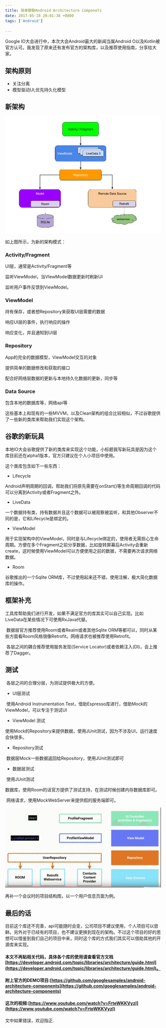 ```yaml
---
title: 简单聊聊Android Architecture Componets
date: 2017-05-18 20:01:38 +0800
tags: ['Android']

---
```


Google IO大会进行中，本次大会Android最大的新闻当属Android O以及Kotlin被官方认可。我发现了原来还有发布官方的架构库，以及推荐使用指南，分享给大家。

##  架构原则

+ 关注分离  
+ 模型驱动UI,优先持久化模型  

<!--more-->

## 新架构

![架构图](/images/imgac_architecture.png)

如上图所示，为新的架构模式：

### Activity/Fragment

UI层，通常是Activity/Fragment等

监听ViewModel，当VIewModel数据更新时刷新UI

监听用户事件反馈到ViewModel。

### ViewModel

持有保存，或者想Repository来获取UI层需要的数据

响应UI层的事件，执行响应的操作

响应变化，并且通知到UI层

### Repository

App的完全的数据模型，ViewModel交互的对象

提供简单的数据修改和获取的接口

配合好网络层数据的更新与本地持久化数据的更新，同步等

### Data Source

包含本地的数据库等，网络api等

这些基本上和现有的一些MVVM，以及Clean架构的组合比较相似，不过谷歌提供了一些新的类库来帮助我们实现这个架构。

## 谷歌的新玩具

本地IO大会谷歌提供了新的类库来实现这个功能，小标题我写新玩具是因为这个库目前还在alpha1版本，官方只建议在个人小项目中使用。

这个类库包含如下一些东西：

+ Lifecycle

Android声明周期的回调，帮助我们将原先需要在onStart()等生命周期回调的代码可以分离到Activity或者Fragment之外。

+ LiveData

一个数据持有类，持有数据并且这个数据可以被观察被监听，和其他Observer不同的是，它和Lifecycle是绑定的。

+ ViewModel

用于实现架构中的ViewModel，同时是与Lifecycle绑定的，使用者无需担心生命周期。方便在多个Fragment之前分享数据，比如旋转屏幕后Activity会重新create，这时候使用ViewModel可以方便使用之前的数据，不需要再次请求网络数据。

+ Room

谷歌推出的一个Sqlite ORM库，不过使用起来还不错，使用注解，极大简化数据库的操作。

## 框架补充

​    工具库帮助我们进行开发，如果不满足官方的库其实可以自己实现。比如LiveData在某些情况下可使用RxJava代替。

​    数据层官方推荐使用Room或者Realm或者其他Sqlite ORM等都可以，同时从某些方面看Room风格很像Retrofit。网络请求也被推荐使用Retrofit。

​    各层之间的耦合推荐使用服务发现(Service Locator)或者依赖注入(DI)，会上推荐了Dagger。

## 测试

​    各层之间的合理分层，为测试提供极大的方便。

+ UI层测试   

​    使用Android Instrumentation Test，借助Espresso库进行，借助Mock的ViewModel，可以专注于测试UI

+ ViewModel 测试    

​    使用Mock的Repository来提供数据，使用JUnit测试，因为不涉及UI，运行速度会快很多。

+ Repository测试

​    数据层Mock一些数据返回给Repository，使用JUnit测试即可

+ 数据层测试   

​    使用JUnit测试

​    数据库，使用Room的话官方提供了测试支持，在测试时候创建内存数据库即可。

​    网络请求，使用MockWebServer来提供假的服务端即可。

![示例](/images/imgac_profilefragment.png)

再补一个会议时的项目结构图，以一个用户信息页面为例。

## 最后的话

​    目前这个库还不完善，api可能随时会变，公司项目不建议使用，个人项目可以尝鲜。另外对于已经有的项目，也不建议更换到现在的架构。不过这个项目的好的思想可以借鉴到我们自己的项目中来，同时这个库的方式我们其实可以借助其他的开源库来实现。

#### 本文不再贴相关代码，具体各个库的使用请查看官方文档[https://developer.android.com/topic/libraries/architecture/guide.html](https://developer.android.com/topic/libraries/architecture/guide.html)。
#### 附上官方的DEMO项目:[https://github.com/googlesamples/android-architecture-components](https://github.com/googlesamples/android-architecture-components)
#### 这次的视频:[https://www.youtube.com/watch?v=FrteWKKVyzI](https://www.youtube.com/watch?v=FrteWKKVyzI)

文中如果错误，欢迎指正.

​    